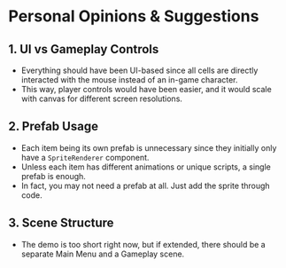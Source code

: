 # Personal Opinions & Suggestions

## 1. UI vs Gameplay Controls
- Everything should have been UI-based since all cells are directly interacted with the mouse instead of an in-game character.  
- This way, player controls would have been easier, and it would scale with canvas for different screen resolutions.

## 2. Prefab Usage
- Each item being its own prefab is unnecessary since they initially only have a `SpriteRenderer` component.  
- Unless each item has different animations or unique scripts, a single prefab is enough.  
- In fact, you may not need a prefab at all. Just add the sprite through code.

## 3. Scene Structure
- The demo is too short right now, but if extended, there should be a separate Main Menu and a Gameplay scene.  
